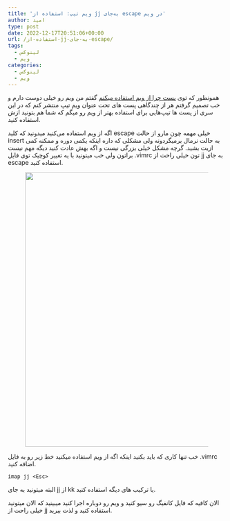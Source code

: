 ```yaml
---
title: 'ویم تیپ: استفاده از jj به‌جای escape در ویم'
author: امید
type: post
date: 2022-12-17T20:51:06+00:00
url: /استفاده-از-jj-به-جای-escape/
tags:
  - لینوکس
  - ویم
categories:
  - لینوکس
  - ویم
---
```

همونطور که توی <a href="https://techwithomid.ir/why-i-use-vim/" target="_blank" rel="noreferrer noopener">پست چرا از ویم استفاده میکنم</a> گفتم من ویم رو خیلی دوست دارم و خب تصمیم گرفتم هر از چندگاهی پست های تحت عنوان ویم تیپ منتشر کنم که در این سری از پست ها تیپ‌هایی برای استفاده بهتر از ویم رو میگم که شما هم بتونید ازش استفاده کنید.

اگه از ویم استفاده می‌کنید میدونید که کلید escape خیلی مهمه چون مارو از حالت insert به حالت نرمال برمیگردونه ولی مشکلی که داره اینکه یکمی دوره و ممکنه کمی ازیت بشید. گرچه مشکل خیلی بزرگی نیست و اگه بهش عادت کنید دیگه مهم نیست براتون ولی خب میتونید با یه تغییر کوچیک توی فایل .vimrc تون خیلی راحت از jj به جای escape استفاده کنید. <figure class="wp-block-image size-large">

<img decoding="async" loading="lazy" width="1024" height="634" src="https://techwithomid.ir/wp-content/uploads/2022/12/image-1024x634.png" alt="" class="wp-image-205" srcset="https://techwithomid.ir/wp-content/uploads/2022/12/image-1024x634.png 1024w, https://techwithomid.ir/wp-content/uploads/2022/12/image-300x186.png 300w, https://techwithomid.ir/wp-content/uploads/2022/12/image-768x475.png 768w, https://techwithomid.ir/wp-content/uploads/2022/12/image-1536x950.png 1536w, https://techwithomid.ir/wp-content/uploads/2022/12/image.png 1647w" sizes="(max-width: 1024px) 100vw, 1024px" /> </figure> 

خب تنها کاری که باید بکنید اینکه اگه از ویم استفاده میکنید خط زیر رو به فایل .vimrc اضافه کنید. 

<pre class="wp-block-code"><code>imap jj &lt;Esc></code></pre>

البته میتونید به جای jj از kk یا ترکیب های دیگه استفاده کنید.

الان کافیه که فایل کانفیگ رو سیو کنید و ویم رو دوباره اجرا کنید میبینید که الان میتونید خیلی راحت از jj استفاده کنید و لذت ببرید.
